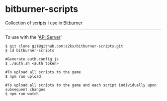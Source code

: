 # bitburner-scripts

Collection of scripts I use in [Bitburner](https://github.com/danielyxie/bitburner)

---

To use with the '[API Server](https://github.com/bitburner-official/bitburner-vscode)'

```
$ git clone git@github.com:s2ks/bitburner-scripts.git
$ cd bitburner-scripts

#Generate auth.config.js
$ ./auth.sh <auth token>

#To upload all scripts to the game
$ npm run upload

#To upload all scripts to the game and each script individually upon subsequent changes
$ npm run watch
```
